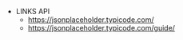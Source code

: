- LINKS API
    - https://jsonplaceholder.typicode.com/
    - https://jsonplaceholder.typicode.com/guide/